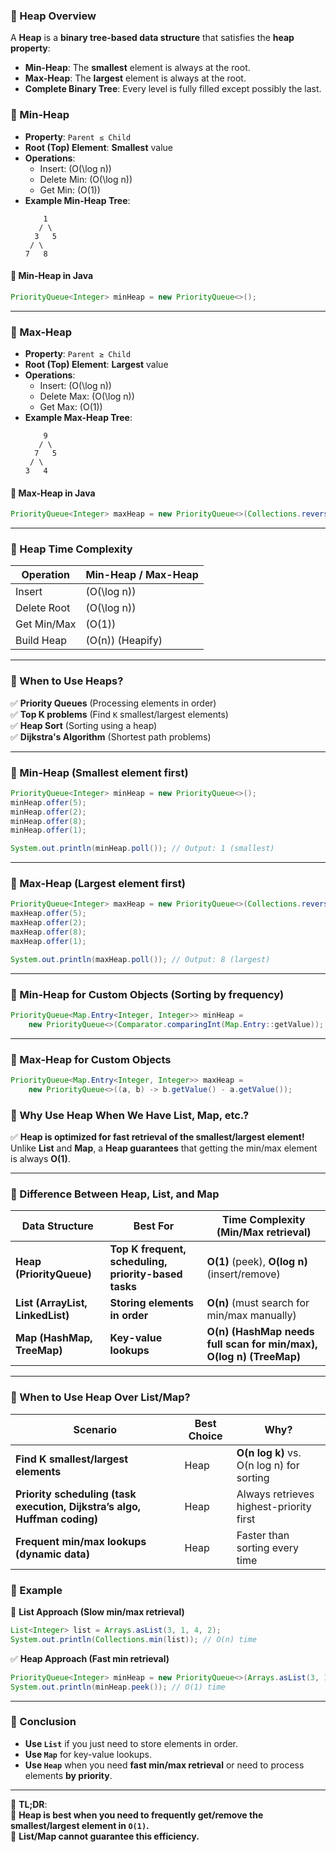 ### **📌 Heap Overview**
A **Heap** is a **binary tree-based data structure** that satisfies the **heap property**:
- **Min-Heap**: The **smallest** element is always at the root.
- **Max-Heap**: The **largest** element is always at the root.
- **Complete Binary Tree**: Every level is fully filled except possibly the last.

### **📌 Min-Heap**
- **Property**: `Parent ≤ Child`
- **Root (Top) Element**: **Smallest** value
- **Operations**:
  - Insert: \(O(\log n)\)
  - Delete Min: \(O(\log n)\)
  - Get Min: \(O(1)\)
- **Example Min-Heap Tree**:
  ```
      1
     / \
    3   5
   / \
  7   8
  ```

#### **📌 Min-Heap in Java**
```java
PriorityQueue<Integer> minHeap = new PriorityQueue<>();
```

---

### **📌 Max-Heap**
- **Property**: `Parent ≥ Child`
- **Root (Top) Element**: **Largest** value
- **Operations**:
  - Insert: \(O(\log n)\)
  - Delete Max: \(O(\log n)\)
  - Get Max: \(O(1)\)
- **Example Max-Heap Tree**:
  ```
      9
     / \
    7   5
   / \
  3   4
  ```

#### **📌 Max-Heap in Java**
```java
PriorityQueue<Integer> maxHeap = new PriorityQueue<>(Collections.reverseOrder());
```

---

### **📌 Heap Time Complexity**
| Operation      | Min-Heap / Max-Heap |
|---------------|---------------------|
| Insert        | \(O(\log n)\)       |
| Delete Root   | \(O(\log n)\)       |
| Get Min/Max   | \(O(1)\)            |
| Build Heap    | \(O(n)\) (Heapify)  |

---

### **📌 When to Use Heaps?**
✅ **Priority Queues** (Processing elements in order)  
✅ **Top K problems** (Find `K` smallest/largest elements)  
✅ **Heap Sort** (Sorting using a heap)  
✅ **Dijkstra's Algorithm** (Shortest path problems)  

---

### **📝 Min-Heap (Smallest element first)**
```java
PriorityQueue<Integer> minHeap = new PriorityQueue<>();
minHeap.offer(5);
minHeap.offer(2);
minHeap.offer(8);
minHeap.offer(1);

System.out.println(minHeap.poll()); // Output: 1 (smallest)
```

---

### **📝 Max-Heap (Largest element first)**
```java
PriorityQueue<Integer> maxHeap = new PriorityQueue<>(Collections.reverseOrder());
maxHeap.offer(5);
maxHeap.offer(2);
maxHeap.offer(8);
maxHeap.offer(1);

System.out.println(maxHeap.poll()); // Output: 8 (largest)
```

---

### **📝 Min-Heap for Custom Objects (Sorting by frequency)**
```java
PriorityQueue<Map.Entry<Integer, Integer>> minHeap = 
    new PriorityQueue<>(Comparator.comparingInt(Map.Entry::getValue));
```

---

### **📝 Max-Heap for Custom Objects**
```java
PriorityQueue<Map.Entry<Integer, Integer>> maxHeap = 
    new PriorityQueue<>((a, b) -> b.getValue() - a.getValue());
```


### **🤔 Why Use Heap When We Have List, Map, etc.?**  

✅ **Heap is optimized for fast retrieval of the smallest/largest element!**  
Unlike **List** and **Map**, a **Heap guarantees** that getting the min/max element is always **O(1)**.  

---

### **📌 Difference Between Heap, List, and Map**
| Data Structure | Best For | Time Complexity (Min/Max retrieval) |
|--------------|-------------------------------|---------------------------|
| **Heap (PriorityQueue)** | **Top K frequent, scheduling, priority-based tasks** | **O(1)** (peek), **O(log n)** (insert/remove) |
| **List (ArrayList, LinkedList)** | **Storing elements in order** | **O(n)** (must search for min/max manually) |
| **Map (HashMap, TreeMap)** | **Key-value lookups** | **O(n) (HashMap needs full scan for min/max), O(log n) (TreeMap)** |

---

### **📌 When to Use Heap Over List/Map?**
| Scenario | Best Choice | Why? |
|----------|------------|------|
| **Find K smallest/largest elements** | Heap | **O(n log k)** vs. O(n log n) for sorting |
| **Priority scheduling (task execution, Dijkstra’s algo, Huffman coding)** | Heap | Always retrieves highest-priority first |
| **Frequent min/max lookups (dynamic data)** | Heap | Faster than sorting every time |

### **📌 Example**
🔴 **List Approach (Slow min/max retrieval)**
```java
List<Integer> list = Arrays.asList(3, 1, 4, 2);
System.out.println(Collections.min(list)); // O(n) time
```

✅ **Heap Approach (Fast min retrieval)**
```java
PriorityQueue<Integer> minHeap = new PriorityQueue<>(Arrays.asList(3, 1, 4, 2));
System.out.println(minHeap.peek()); // O(1) time
```

---

### **📌 Conclusion**
- **Use `List`** if you just need to store elements in order.
- **Use `Map`** for key-value lookups.
- **Use `Heap`** when you need **fast min/max retrieval** or need to process elements **by priority**.

---

🚀 **TL;DR**:  
🔹 **Heap is best when you need to frequently get/remove the smallest/largest element in `O(1)`.**  
🔹 **List/Map cannot guarantee this efficiency.**
